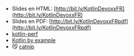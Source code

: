 
* Slides en HTML: [http://bit.ly/KotlinDevoxxFR](http://bit.ly/KotlinDevoxxFR)
* Slides en PDF: [http://bit.ly/KotlinDevoxxFRpdf](http://bit.ly/KotlinDevoxxFRpdf)
* [kotlin-perf](https://github.com/MonkeyPatchIo/kotlin-perf)
* [Kotlin by example](https://github.com/MonkeyPatchIo/KotlinByExample)
* 😼 [catnip](https://github.com/ilaborie/catnip/)
